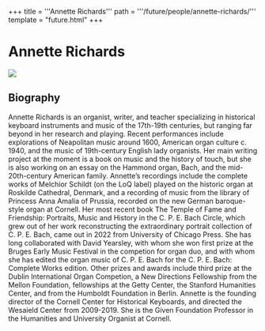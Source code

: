 +++
title = '''Annette Richards'''
path = '''/future/people/annette-richards/'''
template = "future.html"
+++

<h1>Annette Richards</h1>

<img class="speaker-photo" src="https://custom.cvent.com/C3A4539B19F74ABCB6FCE437F6BC0A74/files/event/910aaf2914d44586a56fbd0b3b2c31c0/85e0f0afe9b04fd7b6d48c6535e78fa1.png">
<h2>Biography</h2>
<p>Annette Richards is an organist, writer, and teacher specializing in historical keyboard instruments and music of the 17th-19th centuries, but ranging far beyond in her research and playing. Recent performances include explorations of Neapolitan music around 1600, American organ culture c. 1940, and the music of 19th-century English lady organists. Her main writing project at the moment is a book on music and the history of touch, but she is also working on an essay on the Hammond organ, Bach, and the mid-20th-century American family. Annette’s recordings include the complete works of Melchior Schildt (on the LoQ label) played on the historic organ at Roskilde Cathedral, Denmark, and a recording of music from the library of Princess Anna Amalia of Prussia, recorded on the new German baroque-style organ at Cornell. Her most recent book The Temple of Fame and Friendship: Portraits, Music and History in the C. P. E. Bach Circle, which grew out of her work reconstructing the extraordinary portrait collection of C. P. E. Bach, came out in 2022 from University of Chicago Press. She has long collaborated with David Yearsley, with whom she won first prize at the Bruges Early Music Festival in the competion for organ duo, and with whom she has edited the organ music of C. P. E. Bach for the C. P. E. Bach: Complete Works edition. Other prizes and awards include third prize at the Dublin International Organ Competion, a New Directions Fellowship from the Mellon Foundation, fellowships at the Getty Center, the Stanford Humanities Center, and from the Humboldt Foundation in Berlin. Annette is the founding director of the Cornell Center for Historical Keyboards, and directed the Wesaield Center from 2009-2019. She is the Given Foundation Professor in the Humanities and University Organist at Cornell.</p>

